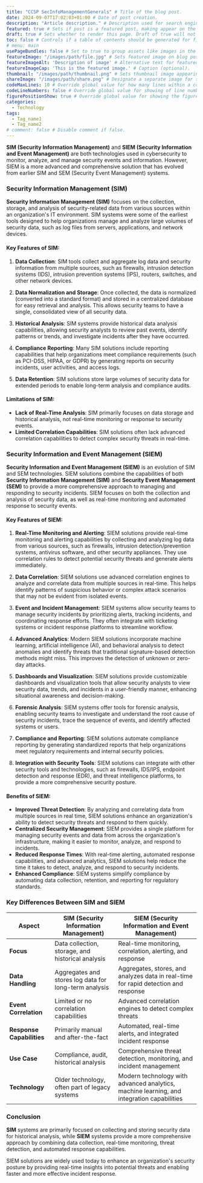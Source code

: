 ```yaml
---
title: "CCSP SecInfoManagementGenerals" # Title of the blog post.
date: 2024-09-07T17:02:03+01:00 # Date of post creation.
description: "Article description." # Description used for search engine.
featured: true # Sets if post is a featured post, making appear on the home page side bar.
draft: true # Sets whether to render this page. Draft of true will not be rendered.
toc: false # Controls if a table of contents should be generated for first-level links automatically.
# menu: main
usePageBundles: false # Set to true to group assets like images in the same folder as this post.
featureImage: "/images/path/file.jpg" # Sets featured image on blog post.
featureImageAlt: 'Description of image' # Alternative text for featured image.
featureImageCap: 'This is the featured image.' # Caption (optional).
thumbnail: "/images/path/thumbnail.png" # Sets thumbnail image appearing inside card on homepage.
shareImage: "/images/path/share.png" # Designate a separate image for social media sharing.
codeMaxLines: 10 # Override global value for how many lines within a code block before auto-collapsing.
codeLineNumbers: false # Override global value for showing of line numbers within code block.
figurePositionShow: true # Override global value for showing the figure label.
categories:
  - Technology
tags:
  - Tag_name1
  - Tag_name2
# comment: false # Disable comment if false.
---
```


**SIM (Security Information Management)** and **SIEM (Security Information and Event Management)** are both technologies used in cybersecurity to monitor, analyze, and manage security events and information. However, SIEM is a more advanced and comprehensive solution that has evolved from earlier SIM and SEM (Security Event Management) systems. 

### Security Information Management (SIM)

**Security Information Management (SIM)** focuses on the collection, storage, and analysis of security-related data from various sources within an organization's IT environment. SIM systems were some of the earliest tools designed to help organizations manage and analyze large volumes of security data, such as log files from servers, applications, and network devices.

#### Key Features of SIM:

1. **Data Collection**: SIM tools collect and aggregate log data and security information from multiple sources, such as firewalls, intrusion detection systems (IDS), intrusion prevention systems (IPS), routers, switches, and other network devices.
   
2. **Data Normalization and Storage**: Once collected, the data is normalized (converted into a standard format) and stored in a centralized database for easy retrieval and analysis. This allows security teams to have a single, consolidated view of all security data.

3. **Historical Analysis**: SIM systems provide historical data analysis capabilities, allowing security analysts to review past events, identify patterns or trends, and investigate incidents after they have occurred.

4. **Compliance Reporting**: Many SIM solutions include reporting capabilities that help organizations meet compliance requirements (such as PCI-DSS, HIPAA, or GDPR) by generating reports on security incidents, user activities, and access logs.

5. **Data Retention**: SIM solutions store large volumes of security data for extended periods to enable long-term analysis and compliance audits.

#### Limitations of SIM:

- **Lack of Real-Time Analysis**: SIM primarily focuses on data storage and historical analysis, not real-time monitoring or response to security events.
- **Limited Correlation Capabilities**: SIM solutions often lack advanced correlation capabilities to detect complex security threats in real-time.

### Security Information and Event Management (SIEM)

**Security Information and Event Management (SIEM)** is an evolution of SIM and SEM technologies. SIEM solutions combine the capabilities of both **Security Information Management (SIM)** and **Security Event Management (SEM)** to provide a more comprehensive approach to managing and responding to security incidents. SIEM focuses on both the collection and analysis of security data, as well as real-time monitoring and automated response to security events.

#### Key Features of SIEM:

1. **Real-Time Monitoring and Alerting**: SIEM solutions provide real-time monitoring and alerting capabilities by collecting and analyzing log data from various sources, such as firewalls, intrusion detection/prevention systems, antivirus software, and other security appliances. They use correlation rules to detect potential security threats and generate alerts immediately.

2. **Data Correlation**: SIEM solutions use advanced correlation engines to analyze and correlate data from multiple sources in real-time. This helps identify patterns of suspicious behavior or complex attack scenarios that may not be evident from isolated events.

3. **Event and Incident Management**: SIEM systems allow security teams to manage security incidents by prioritizing alerts, tracking incidents, and coordinating response efforts. They often integrate with ticketing systems or incident response platforms to streamline workflow.

4. **Advanced Analytics**: Modern SIEM solutions incorporate machine learning, artificial intelligence (AI), and behavioral analysis to detect anomalies and identify threats that traditional signature-based detection methods might miss. This improves the detection of unknown or zero-day attacks.

5. **Dashboards and Visualization**: SIEM solutions provide customizable dashboards and visualization tools that allow security analysts to view security data, trends, and incidents in a user-friendly manner, enhancing situational awareness and decision-making.

6. **Forensic Analysis**: SIEM systems offer tools for forensic analysis, enabling security teams to investigate and understand the root cause of security incidents, trace the sequence of events, and identify affected systems or users.

7. **Compliance and Reporting**: SIEM solutions automate compliance reporting by generating standardized reports that help organizations meet regulatory requirements and internal security policies.

8. **Integration with Security Tools**: SIEM solutions can integrate with other security tools and technologies, such as firewalls, IDS/IPS, endpoint detection and response (EDR), and threat intelligence platforms, to provide a more comprehensive security posture.

#### Benefits of SIEM:

- **Improved Threat Detection**: By analyzing and correlating data from multiple sources in real time, SIEM solutions enhance an organization's ability to detect security threats and respond to them quickly.
- **Centralized Security Management**: SIEM provides a single platform for managing security events and data from across the organization's infrastructure, making it easier to monitor, analyze, and respond to incidents.
- **Reduced Response Times**: With real-time alerting, automated response capabilities, and advanced analytics, SIEM solutions help reduce the time it takes to detect, analyze, and respond to security incidents.
- **Enhanced Compliance**: SIEM systems simplify compliance by automating data collection, retention, and reporting for regulatory standards.

### Key Differences Between SIM and SIEM

| Aspect                      | SIM (Security Information Management)                   | SIEM (Security Information and Event Management)            |
|-----------------------------|---------------------------------------------------------|-------------------------------------------------------------|
| **Focus**                   | Data collection, storage, and historical analysis       | Real-time monitoring, correlation, alerting, and response    |
| **Data Handling**           | Aggregates and stores log data for long-term analysis    | Aggregates, stores, and analyzes data in real-time for rapid detection and response |
| **Event Correlation**       | Limited or no correlation capabilities                   | Advanced correlation engines to detect complex threats       |
| **Response Capabilities**   | Primarily manual and after-the-fact                      | Automated, real-time alerts, and integrated incident response|
| **Use Case**                | Compliance, audit, historical analysis                   | Comprehensive threat detection, monitoring, and incident management|
| **Technology**              | Older technology, often part of legacy systems           | Modern technology with advanced analytics, machine learning, and integration capabilities|

### Conclusion

**SIM** systems are primarily focused on collecting and storing security data for historical analysis, while **SIEM** systems provide a more comprehensive approach by combining data collection, real-time monitoring, threat detection, and automated response capabilities. 

SIEM solutions are widely used today to enhance an organization's security posture by providing real-time insights into potential threats and enabling faster and more effective incident response.

